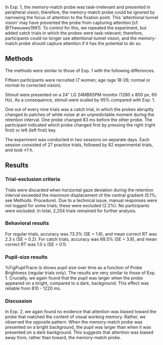 In Exp. 1, the memory-match probe was task-irrelevant and presented in peripheral vision; therefore, the memory-match probe could be ignored by narrowing the focus of attention to the fixation point. This 'attentional tunnel vision' may have prevented the probe from capturing attention [cf. @Theeuwes1991]. To control for this, we repeated the experiment, but added catch trials in which the probes were task-relevant; therefore, participants could no longer use attentional tunnel vision, and the memory-match probe should capture attention if it has the potential to do so.

## Methods

The methods were similar to those of Exp. 1 with the following differences.

Fifteen participants were recruited (7 women; age rage 18-26; normal or normal-to corrected vision).

Stimuli were presented on a 24" LG 24MB65PM monitor (1280 x 800 px, 60 Hz). As a consequence, stimuli were scaled by 95% compared with Exp. 1.

One out of every nine trials was a catch trial, in which the probes abruptly changed to patches of white noise at an unpredictable moment during the retention interval. One probe changed 83 ms before the other probe. The participant indicated which probe changed first by pressing the right (right first) or left (left first) key.

The experiment was conducted in two sessions on separate days. Each session consisted of 27 practice trials, followed by 82 experimental trials, and took ±1 h.

## Results

### Trial-exclusion criteria

Trials were discarded when horizontal gaze deviation during the retention interval exceeded the maximum displacement of the central gradient (5.1%; see Methods: Procedure). Due to a technical issue, manual responses were not logged for some trials; these were excluded (2.2%). No participants were excluded. In total, 2,254 trials remained for further analysis.

### Behavioral results

For regular trials, accuracy was 73.3% (SE = 1.6), and mean correct RT was 2.3 s (SE = 0.2). For catch trials, accuracy was 68.5% (SE = 3.8), and mean correct RT was 1.0 s (SE = 0.1).

### Pupil-size results

%FigPupilTrace::b shows pupil size over time as a function of Probe Brightness (regular trials only). The results are very similar to those of Exp. 1. Crucially, we again found that the pupil was larger when the probe appeared on a bright, compared to a dark, background. This effect was reliable from 810 - 1220 ms.

### Discussion

In Exp. 2, we again found no evidence that attention was biased toward the probe that matched the content of visual working memory. Rather, we observed the opposite pattern: When the memory-match probe was presented on a bright background, the pupil was larger than when it was presented on a dark background. This suggests that attention was biased away from, rather than toward, the memory-match probe.
